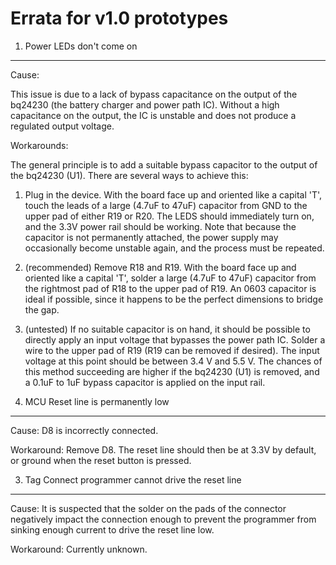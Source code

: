 Errata for v1.0 prototypes
==========================

1. Power LEDs don't come on
---------------------------

Cause:

This issue is due to a lack of bypass capacitance on the output of the bq24230 (the battery charger and power path IC).
Without a high capacitance on the output, the IC is unstable and does not produce a regulated output voltage.


Workarounds:

The general principle is to add a suitable bypass capacitor to the output of the bq24230 (U1).
There are several ways to achieve this:

1. Plug in the device. With the board face up and oriented like a capital 'T', touch 
the leads of a large (4.7uF to 47uF) capacitor from GND to the upper pad of either R19 or R20.
The LEDS should immediately turn on, and the 3.3V power rail should be working. 
Note that because the capacitor is not permanently attached, the power supply may 
occasionally become unstable again, and the process must be repeated.

2. (recommended) Remove R18 and R19. With the board face up and oriented like a capital 'T', 
solder a large (4.7uF to 47uF) capacitor from the rightmost pad of R18 to the upper pad of R19.
An 0603 capacitor is ideal if possible, since it happens to be the perfect dimensions to bridge the gap.

3. (untested) If no suitable capacitor is on hand, it should be possible to directly apply an input 
voltage that bypasses the power path IC. Solder a wire to the upper pad of R19 (R19 can be removed if desired).
The input voltage at this point should be between 3.4 V and 5.5 V. The chances of this method succeeding are
higher if the bq24230 (U1) is removed, and a 0.1uF to 1uF bypass capacitor is applied on the input rail.


2. MCU Reset line is permanently low
---------------------------------

Cause: D8 is incorrectly connected.

Workaround: Remove D8. The reset line should then be at 3.3V by default, or ground when the reset button is pressed.


3. Tag Connect programmer cannot drive the reset line
-----------------------------------------------------

Cause: It is suspected that the solder on the pads of the connector negatively impact the connection enough to
prevent the programmer from sinking enough current to drive the reset line low.

Workaround: Currently unknown.
